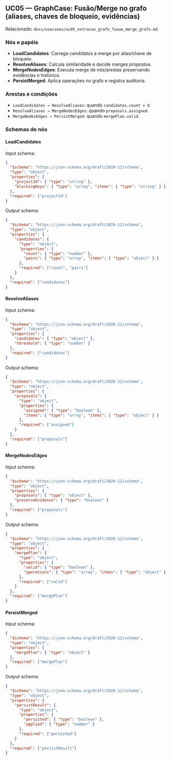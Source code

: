## UC05 — GraphCase: Fusão/Merge no grafo (aliases, chaves de bloqueio, evidências)

Relacionado: `docs/usecases/uc05_extracao_grafo_fusao_merge_grafo.md`

### Nós e papéis
- **LoadCandidates**: Carrega candidatos a merge por alias/chave de bloqueio.
- **ResolveAliases**: Calcula similaridade e decide merges propostos.
- **MergeNodesEdges**: Executa merge de nós/arestas preservando evidências e histórico.
- **PersistMerged**: Aplica operações no grafo e registra auditoria.

### Arestas e condições
- `LoadCandidates → ResolveAliases`: quando `candidates.count > 0`.
- `ResolveAliases → MergeNodesEdges`: quando `proposals.assigned`.
- `MergeNodesEdges → PersistMerged`: quando `mergePlan.valid`.

### Schemas de nós

#### LoadCandidates
Input schema:
```json
{
  "$schema": "https://json-schema.org/draft/2020-12/schema",
  "type": "object",
  "properties": {
    "projectId": { "type": "string" },
    "blockingKeys": { "type": "array", "items": { "type": "string" } }
  },
  "required": ["projectId"]
}
```
Output schema:
```json
{
  "$schema": "https://json-schema.org/draft/2020-12/schema",
  "type": "object",
  "properties": {
    "candidates": {
      "type": "object",
      "properties": {
        "count": { "type": "number" },
        "pairs": { "type": "array", "items": { "type": "object" } }
      },
      "required": ["count", "pairs"]
    }
  },
  "required": ["candidates"]
}
```

#### ResolveAliases
Input schema:
```json
{
  "$schema": "https://json-schema.org/draft/2020-12/schema",
  "type": "object",
  "properties": {
    "candidates": { "type": "object" },
    "threshold": { "type": "number" }
  },
  "required": ["candidates"]
}
```
Output schema:
```json
{
  "$schema": "https://json-schema.org/draft/2020-12/schema",
  "type": "object",
  "properties": {
    "proposals": {
      "type": "object",
      "properties": {
        "assigned": { "type": "boolean" },
        "items": { "type": "array", "items": { "type": "object" } }
      },
      "required": ["assigned"]
    }
  },
  "required": ["proposals"]
}
```

#### MergeNodesEdges
Input schema:
```json
{
  "$schema": "https://json-schema.org/draft/2020-12/schema",
  "type": "object",
  "properties": {
    "proposals": { "type": "object" },
    "preserveEvidence": { "type": "boolean" }
  },
  "required": ["proposals"]
}
```
Output schema:
```json
{
  "$schema": "https://json-schema.org/draft/2020-12/schema",
  "type": "object",
  "properties": {
    "mergePlan": {
      "type": "object",
      "properties": {
        "valid": { "type": "boolean" },
        "operations": { "type": "array", "items": { "type": "object" } }
      },
      "required": ["valid"]
    }
  },
  "required": ["mergePlan"]
}
```

#### PersistMerged
Input schema:
```json
{
  "$schema": "https://json-schema.org/draft/2020-12/schema",
  "type": "object",
  "properties": {
    "mergePlan": { "type": "object" }
  },
  "required": ["mergePlan"]
}
```
Output schema:
```json
{
  "$schema": "https://json-schema.org/draft/2020-12/schema",
  "type": "object",
  "properties": {
    "persistResult": {
      "type": "object",
      "properties": {
        "persisted": { "type": "boolean" },
        "applied": { "type": "number" }
      },
      "required": ["persisted"]
    }
  },
  "required": ["persistResult"]
}
```


